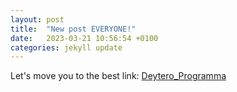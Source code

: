 ```yaml
---
layout: post
title:  "New post EVERYONE!"
date:   2023-03-21 10:56:54 +0100
categories: jekyll update
---
```



Let's move you to the best link: [Deytero_Programma](http://live24.gr/radio/generic.jsp?sid=2197)